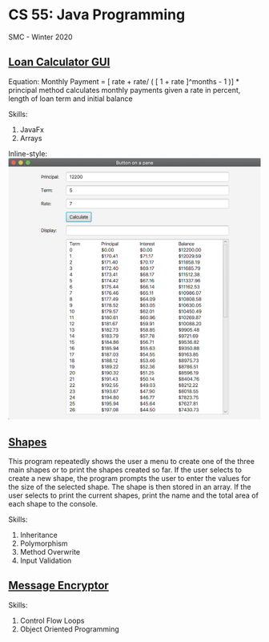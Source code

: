 # CS 55: Java Programming
SMC - Winter 2020

## [Loan Calculator GUI](https://github.com/TonyAlarcon/CS-55-Java-Porgramming-/blob/master/Loan%20Calculator%20GUI/GUI%20Loan%20Cal.java)

Equation: Monthly Payment = [ rate + rate/ ( [ 1 + rate ]^months - 1 )] * principal
method calculates monthly payments given a rate in percent, length of loan term and initial balance

Skills:

1. JavaFx
2. Arrays

Inline-style: 
![alt text](https://github.com/TonyAlarcon/CS-55-Java-Porgramming-/blob/master/Loan%20Calculator%20GUI/GUI%20Image.png "Logo Title Text 1")


## [Shapes](https://github.com/TonyAlarcon/CS-55-Java-Porgramming-/blob/master/Shapes.java)

This program repeatedly shows the user a menu to create one of the three main 
shapes or to print the shapes created so far. If the user selects to create a new shape, 
the program prompts the user to enter the values for the size of the selected shape. 
The shape is then stored in an array. If the user selects to print the current shapes, 
print the name and the total area of each shape to the console.

Skills:

1. Inheritance
2. Polymorphism
3. Method Overwrite
4. Input Validation


## [Message Encryptor](https://github.com/TonyAlarcon/CS-55-Java-Porgramming-/blob/master/SecretMessage.java)

Skills:

1. Control Flow Loops
2. Object Oriented Programming

  
